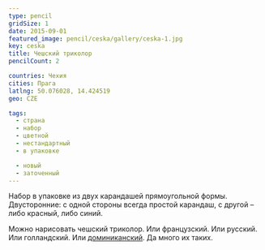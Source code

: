 ```yaml
---
type: pencil
gridSize: 1
date: 2015-09-01
featured_image: pencil/ceska/gallery/ceska-1.jpg
key: ceska
title: Чешский триколор
pencilCount: 2

countries: Чехия
cities: Прага
latlng: 50.076028, 14.424519
geo: CZE

tags:
  - страна
  - набор
  - цветной
  - нестандартный
  - в упаковке

  - новый
  - заточенный
---
```


Набор в упаковке из двух карандашей прямоугольной формы. Двусторонние: с одной стороны всегда простой карандаш, с другой – либо красный, либо синий.

Можно нарисовать чешский триколор. Или французский. Или русский. Или голландский. Или [доминиканский](?display=dominicana). Да много их таких.
